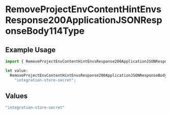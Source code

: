 # RemoveProjectEnvContentHintEnvsResponse200ApplicationJSONResponseBody114Type

## Example Usage

```typescript
import { RemoveProjectEnvContentHintEnvsResponse200ApplicationJSONResponseBody114Type } from "@vercel/sdk/models/operations/removeprojectenv.js";

let value:
  RemoveProjectEnvContentHintEnvsResponse200ApplicationJSONResponseBody114Type =
    "integration-store-secret";
```

## Values

```typescript
"integration-store-secret"
```